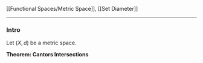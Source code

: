 [[Functional Spaces/Metric Space]], [[Set Diameter]]


---
### **Intro**

Let $(X, d)$ be a metric space. 

**Theorem: Cantors Intersections**


